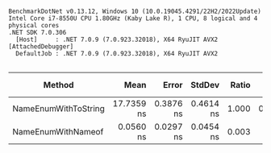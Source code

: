 ```

BenchmarkDotNet v0.13.12, Windows 10 (10.0.19045.4291/22H2/2022Update)
Intel Core i7-8550U CPU 1.80GHz (Kaby Lake R), 1 CPU, 8 logical and 4 physical cores
.NET SDK 7.0.306
  [Host]     : .NET 7.0.9 (7.0.923.32018), X64 RyuJIT AVX2 [AttachedDebugger]
  DefaultJob : .NET 7.0.9 (7.0.923.32018), X64 RyuJIT AVX2


```
| Method               | Mean       | Error     | StdDev    | Ratio | Gen0   | Allocated | Alloc Ratio |
|--------------------- |-----------:|----------:|----------:|------:|-------:|----------:|------------:|
| NameEnumWithToString | 17.7359 ns | 0.3876 ns | 0.4614 ns | 1.000 | 0.0057 |      24 B |        1.00 |
| NameEnumWithNameof   |  0.0560 ns | 0.0297 ns | 0.0454 ns | 0.003 |      - |         - |        0.00 |
